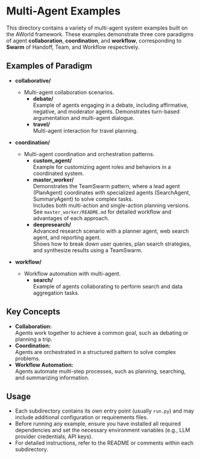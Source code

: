 # Multi-Agent Examples

This directory contains a variety of multi-agent system examples built on the AWorld framework. 
These examples demonstrate three core paradigms of agent **collaboration**, **coordination**, and **workflow**, 
corresponding to **Swarm** of Handoff, Team, and Workflow respectively.

## Examples of Paradigm

- **collaborative/**
  - Multi-agent collaboration scenarios.
    - **debate/**  
      Example of agents engaging in a debate, including affirmative, negative, and moderator agents. Demonstrates turn-based argumentation and multi-agent dialogue.
    - **travel/**  
      Multi-agent interaction for travel planning.  

- **coordination/**
  - Multi-agent coordination and orchestration patterns.
    - **custom_agent/**  
      Example for customizing agent roles and behaviors in a coordinated system.
    - **master_worker/**  
      Demonstrates the TeamSwarm pattern, where a lead agent (PlanAgent) coordinates with specialized agents (SearchAgent, SummaryAgent) to solve complex tasks.  
      Includes both multi-action and single-action planning versions.  
      See `master_worker/README.md` for detailed workflow and advantages of each approach.
    - **deepresearch/**  
      Advanced research scenario with a planner agent, web search agent, and reporting agent.  
      Shows how to break down user queries, plan search strategies, and synthesize results using a TeamSwarm.

- **workflow/**
  - Workflow automation with multi-agent.
    - **search/**  
      Example of agents collaborating to perform search and data aggregation tasks.

## Key Concepts

- **Collaboration:**  
  Agents work together to achieve a common goal, such as debating or planning a trip.
- **Coordination:**  
  Agents are orchestrated in a structured pattern to solve complex problems.
- **Workflow Automation:**  
  Agents automate multi-step processes, such as planning, searching, and summarizing information.

## Usage

- Each subdirectory contains its own entry point (usually `run.py`) and may include additional configuration or requirements files.
- Before running any example, ensure you have installed all required dependencies and set the necessary environment variables (e.g., LLM provider credentials, API keys).
- For detailed instructions, refer to the README or comments within each subdirectory.
